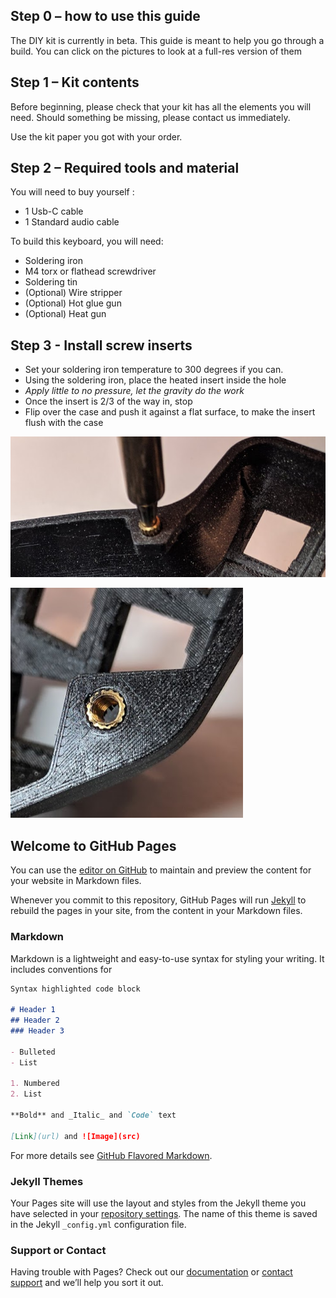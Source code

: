 ## Step 0 – how to use this guide

The DIY kit is currently in beta. This guide is meant to help you go
through a build. You can click on the pictures to look at a full-res
version of them

## Step 1 – Kit contents

Before beginning, please check that your kit has all the elements you will need. Should something be missing, please contact us immediately. 

Use the kit paper you got with your order.

## Step 2 – Required tools and material


You will need to buy yourself :

- 1 Usb-C cable
- 1 Standard audio cable

To build this keyboard, you will need:

- Soldering iron
- M4 torx or flathead screwdriver
- Soldering tin
- (Optional) Wire stripper
- (Optional) Hot glue gun
- (Optional) Heat gun

## Step 3 - Install screw inserts

- Set your soldering iron temperature to 300 degrees if you can.
- Using the soldering iron, place the heated insert inside the hole
- *Apply little to no pressure, let the gravity do the work*
- Once the insert is 2/3 of the way in, stop 
- Flip over the case and push it against a flat surface, to make the insert flush with the case

![Figure 1](images/insert.png)

![Figure 2](images/insert2.png)



## Welcome to GitHub Pages

You can use the [editor on GitHub](https://github.com/HID-Technologies/Bastyl-DIY-cinstructions/edit/gh-pages/index.md) to maintain and preview the content for your website in Markdown files.

Whenever you commit to this repository, GitHub Pages will run [Jekyll](https://jekyllrb.com/) to rebuild the pages in your site, from the content in your Markdown files.

### Markdown

Markdown is a lightweight and easy-to-use syntax for styling your writing. It includes conventions for

```markdown
Syntax highlighted code block

# Header 1
## Header 2
### Header 3

- Bulleted
- List

1. Numbered
2. List

**Bold** and _Italic_ and `Code` text

[Link](url) and ![Image](src)
```

For more details see [GitHub Flavored Markdown](https://guides.github.com/features/mastering-markdown/).

### Jekyll Themes

Your Pages site will use the layout and styles from the Jekyll theme you have selected in your [repository settings](https://github.com/HID-Technologies/Bastyl-DIY-cinstructions/settings). The name of this theme is saved in the Jekyll `_config.yml` configuration file.

### Support or Contact

Having trouble with Pages? Check out our [documentation](https://docs.github.com/categories/github-pages-basics/) or [contact support](https://github.com/contact) and we’ll help you sort it out.
